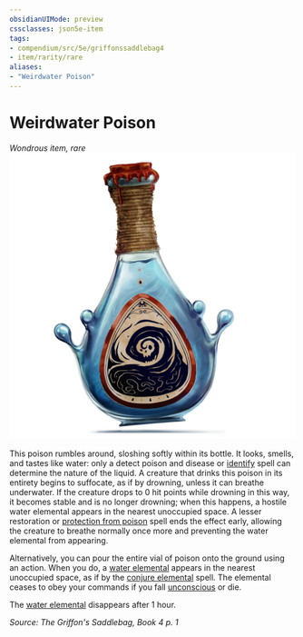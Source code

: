```yaml
---
obsidianUIMode: preview
cssclasses: json5e-item
tags:
- compendium/src/5e/griffonssaddlebag4
- item/rarity/rare
aliases: 
- "Weirdwater Poison"
---
```

# Weirdwater Poison
*Wondrous item, rare*  
![](https://raw.githubusercontent.com/TheGiddyLimit/homebrew-img/main/img/GriffonsSaddlebag4/Items/Weirdwater-Poison.webp#right)  


This poison rumbles around, sloshing softly within its bottle. It looks, smells, and tastes like water: only a detect poison and disease or [identify](compendium/spells/identify.md) spell can determine the nature of the liquid. A creature that drinks this poison in its entirety begins to suffocate, as if by drowning, unless it can breathe underwater. If the creature drops to 0 hit points while drowning in this way, it becomes stable and is no longer drowning; when this happens, a hostile water elemental appears in the nearest unoccupied space. A lesser restoration or [protection from poison](compendium/spells/protection-from-poison.md) spell ends the effect early, allowing the creature to breathe normally once more and preventing the water elemental from appearing.

Alternatively, you can pour the entire vial of poison onto the ground using an action. When you do, a [water elemental](compendium/bestiary/elemental/water-elemental.md) appears in the nearest unoccupied space, as if by the [conjure elemental](compendium/spells/conjure-elemental.md) spell. The elemental ceases to obey your commands if you fall [unconscious](/compendium/rules/conditions.md#Unconscious) or die.

The [water elemental](compendium/bestiary/elemental/water-elemental.md) disappears after 1 hour.

*Source: The Griffon's Saddlebag, Book 4 p. 1*